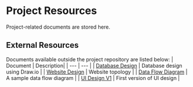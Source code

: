 # Project Resources

Project-related documents are stored here.

## External Resources

Documents available outside the project repository are listed below:
| Document | Description|
| --- | --- |
| [Database Design](https://drive.google.com/file/d/1NpMdot_N6a7G8_wHirPJRZQT3zHoJY2n/view?usp=sharing) | Database design using Draw.io |
| [Website Design](https://drive.google.com/file/d/1sPXJmYOf89KoJekqKkK9J3PiTZSvDcTK/view?usp=sharing) | Website topology |
| [Data Flow Diagram](https://drive.google.com/file/d/1ojz0wEd5XJqQnJZtLIFvq2bCDx4GdjcK/view?usp=sharing) | A sample data flow diagram |
| [UI Design V1](https://www.figma.com/file/n8OppcejxU4Uhf1I8kDAoe/UWAM-FRACAS?type=design&node-id=1%3A327&mode=design&t=ETe4wk5Uudr1D3GH-1) | First version of UI design |
